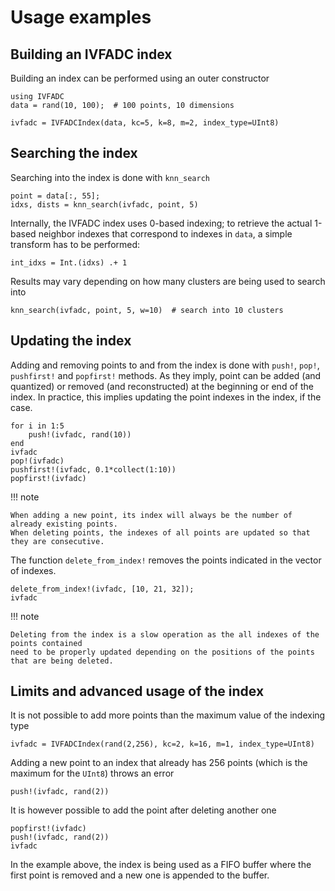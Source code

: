 # Usage examples

## Building an IVFADC index
Building an index can be performed using an outer constructor
```@repl index
using IVFADC
data = rand(10, 100);  # 100 points, 10 dimensions

ivfadc = IVFADCIndex(data, kc=5, k=8, m=2, index_type=UInt8)
```

## Searching the index
Searching into the index is done with `knn_search`
```@repl index
point = data[:, 55];
idxs, dists = knn_search(ivfadc, point, 5)
```

Internally, the IVFADC index uses 0-based indexing; to retrieve the actual 1-based
neighbor indexes that correspond to indexes in `data`, a simple transform
has to be performed:
```@repl index
int_idxs = Int.(idxs) .+ 1
```

Results may vary depending on how many clusters are being used to search into
```@repl index
knn_search(ivfadc, point, 5, w=10)  # search into 10 clusters
```

## Updating the index
Adding and removing points to and from the index is done with
`push!`, `pop!`, `pushfirst!` and `popfirst!` methods. As they imply,
point can be added (and quantized) or removed (and reconstructed) at the
beginning or end of the index. In practice, this implies updating the point
indexes in the index, if the case.
```@repl index
for i in 1:5
    push!(ivfadc, rand(10))
end
ivfadc
pop!(ivfadc)
pushfirst!(ivfadc, 0.1*collect(1:10))
popfirst!(ivfadc)
```
!!! note

    When adding a new point, its index will always be the number of already existing points.
    When deleting points, the indexes of all points are updated so that they are consecutive.

The function `delete_from_index!` removes the points indicated in the vector of indexes.
```@repl index
delete_from_index!(ivfadc, [10, 21, 32]);
ivfadc
```

!!! note

    Deleting from the index is a slow operation as the all indexes of the points contained
    need to be properly updated depending on the positions of the points that are being deleted.

## Limits and advanced usage of the index
It is not possible to add more points than the maximum value of the indexing type
```@repl index
ivfadc = IVFADCIndex(rand(2,256), kc=2, k=16, m=1, index_type=UInt8)
```
Adding a new point to an index that already has 256 points (which is the maximum for the `UInt8`)
throws an error
```@repl index
push!(ivfadc, rand(2))
```
It is however possible to add the point after deleting another one
```@repl index
popfirst!(ivfadc)
push!(ivfadc, rand(2))
ivfadc
```
In the example above, the index is being used as a FIFO buffer where the first point is removed
and a new one is appended to the buffer.
